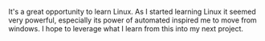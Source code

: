 It's a great opportunity to learn Linux. As I started learning Linux it seemed very powerful, especially its power of automated inspired  me to move from windows. I hope to leverage what I learn from this into my next project.
